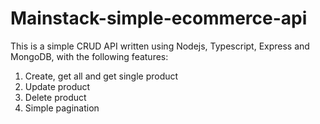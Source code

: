 # Mainstack-simple-ecommerce-api

This is a simple CRUD API written using Nodejs, Typescript, Express and MongoDB, with the following features:
1. Create, get all and get single product
2. Update product
3. Delete product
4. Simple pagination
